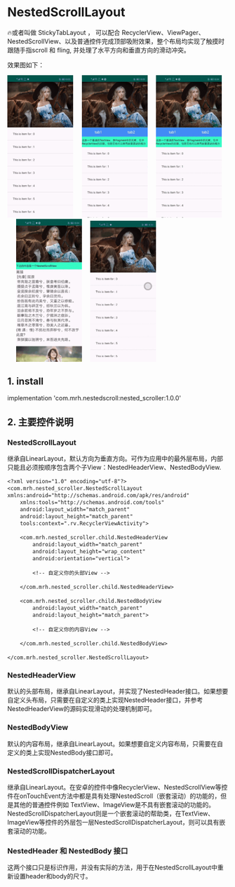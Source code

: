 # NestedScrollLayout
🔥或者叫做 StickyTabLayout ， 可以配合 RecyclerView、ViewPager、NestedScrollView、以及普通控件完成顶部吸附效果，整个布局均实现了触摸时跟随手指scroll 和 fling, 并处理了水平方向和垂直方向的滑动冲突。

效果图如下：

<img src="./images/image_rv.gif" width='150px'/>&nbsp;&nbsp;&nbsp;&nbsp;&nbsp;<img src="./images/image_vp_1.gif" width='150px'/>&nbsp;&nbsp;&nbsp;&nbsp;&nbsp;<img src="./images/image_vp_2.gif" width='150px'/>&nbsp;&nbsp;&nbsp;&nbsp;&nbsp;<img src="./images/image_ns.gif" width='150px'/>&nbsp;&nbsp;&nbsp;&nbsp;&nbsp;<img src="./images/image_h_header.gif" width='150px'/>

## 1. install
implementation 'com.mrh.nestedscroll:nested_scroller:1.0.0'
## 2. 主要控件说明
### NestedScrollLayout
继承自LinearLayout，默认方向为垂直方向。可作为应用中的最外层布局，内部只能且必须按顺序包含两个子View：NestedHeaderView、NestedBodyView.

```
<?xml version="1.0" encoding="utf-8"?>
<com.mrh.nested_scroller.NestedScrollLayout xmlns:android="http://schemas.android.com/apk/res/android"
    xmlns:tools="http://schemas.android.com/tools"
    android:layout_width="match_parent"
    android:layout_height="match_parent"
    tools:context=".rv.RecyclerViewActivity">

    <com.mrh.nested_scroller.child.NestedHeaderView
        android:layout_width="match_parent"
        android:layout_height="wrap_content"
        android:orientation="vertical">
        
        <!-- 自定义你的头部View -->
        
    </com.mrh.nested_scroller.child.NestedHeaderView>

    <com.mrh.nested_scroller.child.NestedBodyView
        android:layout_width="match_parent"
        android:layout_height="match_parent">

        <!-- 自定义你的内容View -->
        
    </com.mrh.nested_scroller.child.NestedBodyView>
    
</com.mrh.nested_scroller.NestedScrollLayout>
```

### NestedHeaderView
默认的头部布局，继承自LinearLayout，并实现了NestedHeader接口。如果想要自定义头布局，只需要在自定义的类上实现NestedHeader接口，并参考NestedHeaderView的源码实现滑动的处理机制即可。
### NestedBodyView
默认的内容布局，继承自LinearLayout。如果想要自定义内容布局，只需要在自定义的类上实现NestedBody接口即可。
### NestedScrollDispatcherLayout
继承自LinearLayout。在安卓的控件中像RecyclerView、NestedScrollView等控件在onTouchEvent方法中都是具有处理NestedScroll（嵌套滚动）的功能的，但是其他的普通控件例如 TextView、ImageView是不具有嵌套滚动的功能的。NestedScrollDispatcherLayout则是一个嵌套滚动的帮助类，在TextView、ImageView等控件的外层包一层NestedScrollDispatcherLayout，则可以具有嵌套滚动的功能。
### NestedHeader 和 NestedBody 接口
这两个接口只是标识作用，并没有实际的方法，用于在NestedScrollLayout中重新设置header和body的尺寸。

